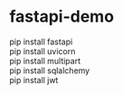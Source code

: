 # fastapi-demo

pip install fastapi  
pip install uvicorn  
pip install multipart  
pip install sqlalchemy  
pip install jwt  
